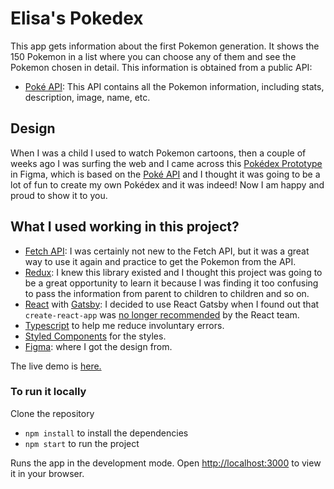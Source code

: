 # Elisa's Pokedex

This app gets information about the first Pokemon generation. It shows the 150 Pokemon in a list where you can choose any of them and see the Pokemon chosen in detail.
This information is obtained from a public API:

- [Poké API](https://pokeapi.co/): This API contains all the Pokemon information, including stats, description, image, name, etc.

## Design

When I was a child I used to watch Pokemon cartoons, then a couple of weeks ago I was surfing the web and I came across this [Pokédex Prototype](https://www.figma.com/file/FrM5KLtKlSHa2jvDDGWwQt/Pok%C3%A9dex-(Community)?type=design&node-id=0-1&t=wnzzJKixklDKrOPl-0) in Figma, which is based on the [Poké API](https://pokeapi.co/) and I thought it was going to be a lot of fun to create my own Pokédex and it was indeed!
Now I am happy and proud to show it to you.

## What I used working in this project?

- [Fetch API](https://developer.mozilla.org/es/docs/Web/API/Fetch_API/Using_Fetch): I was certainly not new to the Fetch API, but it was a great way to use it again and practice to get the Pokemon from the API.
- [Redux](https://redux.js.org/): I knew this library existed and I thought this project was going to be a great opportunity to learn it because I was finding it too confusing to pass the information from parent to children to children and so on.
- [React](https://es.react.dev/) with [Gatsby](https://www.gatsbyjs.com/guides/react/): I decided to use React Gatsby when I found out that `create-react-app` was [no longer recommended](https://github.com/reactjs/react.dev/pull/5487) by the React team.
- [Typescript](https://www.typescriptlang.org/) to help me reduce involuntary errors.
- [Styled Components](https://styled-components.com/) for the styles.
- [Figma](https://www.figma.com/): where I got the design from.


The live demo is [here.](https://elisamunoz.github.io/pokedex/)

### To run it locally

Clone the repository

- `npm install` to install the dependencies
- `npm start` to run the project

Runs the app in the development mode.
Open [http://localhost:3000](http://localhost:3000) to view it in your browser.
